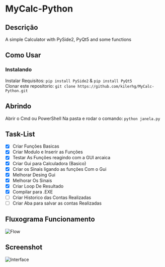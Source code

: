 # MyCalc-Python

## Descrição

A simple Calculator with PySide2, PyQt5 and some functions

## Como Usar

### Instalando

Instalar Requisitos:
```pip install PySide2``` &
```pip install PyQt5```<br />
Clonar este repositorio: ```git clone https://github.com/kilerhg/MyCalc-Python.git```<br />

## Abrindo

Abrir o Cmd ou PowerShell Na pasta e rodar o comando: ```python janela.py```

## Task-List

- [x] Criar Funções Basicas
- [x] Criar Modulo e Inserir as Funções
- [x] Testar As Funções reagindo com a GUI arcaica 
- [x] Criar Gui para Calculadora (Basico)
- [x] Criar os Sinais ligando as funções Com o Gui
- [x] Melhorar Desing Gui
- [x] Melhorar Os Sinais
- [x] Criar Loop De Resultado
- [x] Compilar para .EXE
- [ ] Criar Historico das Contas Realizadas
- [ ] Criar Aba para salvar as contas Realizadas

## Fluxograma Funcionamento

![Flow](./flow.png)


## Screenshot

![Interface](./interface.PNG)
